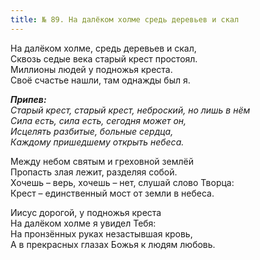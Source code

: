 ```yaml
---
title: № 89. На далёком холме средь деревьев и скал
---
```


На далёком холме, средь деревьев и скал,  
Сквозь седые века старый крест простоял.  
Миллионы людей у подножья креста.  
Своё счастье нашли, там однажды был я.

*__Припев:__  
Старый крест, старый крест, неброский, но лишь в нём  
Сила есть, сила есть, сегодня может он,  
Исцелять разбитые, больные сердца,  
Каждому пришедшему открыть небеса.*

Между небом святым и греховной землёй  
Пропасть злая лежит, разделяя собой.  
Хочешь – верь, хочешь – нет, слушай слово Творца:  
Крест – единственный мост от земли в небеса.
 
Иисус дорогой, у подножья креста  
На далёком холме я увидел Тебя:  
На пронзённых руках незастывшая кровь,   
А в прекрасных глазах Божья к людям любовь.

